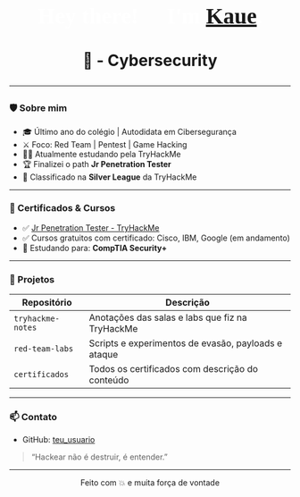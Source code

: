 <h1 align="center" style="font-family: 'Impact'; 
    color: white;
    font-size: 40px;">
    Hey there! 👋 I'm <a href="https://tryhackme.com/p/coquinhared3/">Kaue</a>. 
</h1>
<h1 align="center">🔎 - Cybersecurity 

---

### 🛡️ Sobre mim
- 🎓 Último ano do colégio | Autodidata em Cibersegurança
- ⚔️ Foco: Red Team | Pentest | Game Hacking
- 👨‍💻 Atualmente estudando pela TryHackMe
- 🏆 Finalizei o path **Jr Penetration Tester**
- 🥈 Classificado na **Silver League** da TryHackMe

---

### 📌 Certificados & Cursos
- ✅ [Jr Penetration Tester - TryHackMe](https://tryhackme.com)
- ✅ Cursos gratuitos com certificado: Cisco, IBM, Google (em andamento)
- 🎯 Estudando para: **CompTIA Security+**

---

### 🚀 Projetos
| Repositório | Descrição |
|-------------|-----------|
| `tryhackme-notes` | Anotações das salas e labs que fiz na TryHackMe |
| `red-team-labs` | Scripts e experimentos de evasão, payloads e ataque |
| `certificados` | Todos os certificados com descrição do conteúdo |

---

### 📫 Contato
- GitHub: [teu_usuario](https://github.com/KrnL777)

> “Hackear não é destruir, é entender.”

---

<p align="center">Feito com 💥 e muita força de vontade</p>
